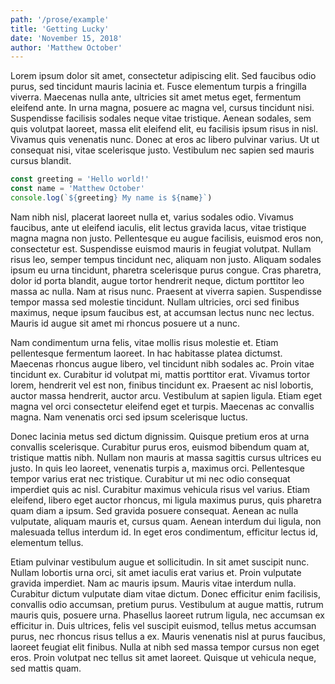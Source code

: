 ```yaml
---
path: '/prose/example'
title: 'Getting Lucky'
date: 'November 15, 2018'
author: 'Matthew October'
---
```


Lorem ipsum dolor sit amet, consectetur adipiscing elit. Sed faucibus odio purus, sed tincidunt mauris lacinia et. Fusce elementum turpis a fringilla viverra. Maecenas nulla ante, ultricies sit amet metus eget, fermentum eleifend ante. In urna magna, posuere ac magna vel, cursus tincidunt nisi. Suspendisse facilisis sodales neque vitae tristique. Aenean sodales, sem quis volutpat laoreet, massa elit eleifend elit, eu facilisis ipsum risus in nisl. Vivamus quis venenatis nunc. Donec at eros ac libero pulvinar varius. Ut ut consequat nisi, vitae scelerisque justo. Vestibulum nec sapien sed mauris cursus blandit.

```js
const greeting = 'Hello world!'
const name = 'Matthew October'
console.log(`${greeting} My name is ${name}`)
```

Nam nibh nisl, placerat laoreet nulla et, varius sodales odio. Vivamus faucibus, ante ut eleifend iaculis, elit lectus gravida lacus, vitae tristique magna magna non justo. Pellentesque eu augue facilisis, euismod eros non, consectetur est. Suspendisse euismod mauris in feugiat volutpat. Nullam risus leo, semper tempus tincidunt nec, aliquam non justo. Aliquam sodales ipsum eu urna tincidunt, pharetra scelerisque purus congue. Cras pharetra, dolor id porta blandit, augue tortor hendrerit neque, dictum porttitor leo massa ac nulla. Nam at risus nunc. Praesent at viverra sapien. Suspendisse tempor massa sed molestie tincidunt. Nullam ultricies, orci sed finibus maximus, neque ipsum faucibus est, at accumsan lectus nunc nec lectus. Mauris id augue sit amet mi rhoncus posuere ut a nunc.

Nam condimentum urna felis, vitae mollis risus molestie et. Etiam pellentesque fermentum laoreet. In hac habitasse platea dictumst. Maecenas rhoncus augue libero, vel tincidunt nibh sodales ac. Proin vitae tincidunt ex. Curabitur id volutpat mi, mattis porttitor erat. Vivamus tortor lorem, hendrerit vel est non, finibus tincidunt ex. Praesent ac nisl lobortis, auctor massa hendrerit, auctor arcu. Vestibulum at sapien ligula. Etiam eget magna vel orci consectetur eleifend eget et turpis. Maecenas ac convallis magna. Nam venenatis orci sed ipsum scelerisque luctus.

Donec lacinia metus sed dictum dignissim. Quisque pretium eros at urna convallis scelerisque. Curabitur purus eros, euismod bibendum quam at, tristique mattis nibh. Nullam non mauris at massa sagittis cursus ultrices eu justo. In quis leo laoreet, venenatis turpis a, maximus orci. Pellentesque tempor varius erat nec tristique. Curabitur ut mi nec odio consequat imperdiet quis ac nisl. Curabitur maximus vehicula risus vel varius. Etiam eleifend, libero eget auctor rhoncus, mi ligula maximus purus, quis pharetra quam diam a ipsum. Sed gravida posuere consequat. Aenean ac nulla vulputate, aliquam mauris et, cursus quam. Aenean interdum dui ligula, non malesuada tellus interdum id. In eget eros condimentum, efficitur lectus id, elementum tellus.

Etiam pulvinar vestibulum augue et sollicitudin. In sit amet suscipit nunc. Nullam lobortis urna orci, sit amet iaculis erat varius et. Proin vulputate gravida imperdiet. Nam ac mauris ipsum. Mauris vitae interdum nulla. Curabitur dictum vulputate diam vitae dictum. Donec efficitur enim facilisis, convallis odio accumsan, pretium purus. Vestibulum at augue mattis, rutrum mauris quis, posuere urna. Phasellus laoreet rutrum ligula, nec accumsan ex efficitur in. Duis ultrices, felis vel suscipit euismod, tellus metus accumsan purus, nec rhoncus risus tellus a ex. Mauris venenatis nisl at purus faucibus, laoreet feugiat elit finibus. Nulla at nibh sed massa tempor cursus non eget eros. Proin volutpat nec tellus sit amet laoreet. Quisque ut vehicula neque, sed mattis quam.
